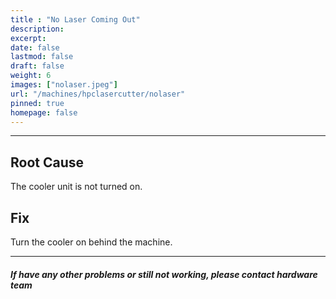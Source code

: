 ```yaml
---
title : "No Laser Coming Out"
description: 
excerpt: 
date: false
lastmod: false
draft: false
weight: 6
images: ["nolaser.jpeg"]
url: "/machines/hpclasercutter/nolaser"
pinned: true
homepage: false
---
```

---

## Root Cause

The cooler unit is not turned on.

## Fix

Turn the cooler on behind the machine.

---

##### If have any other problems or still not working, please contact hardware team